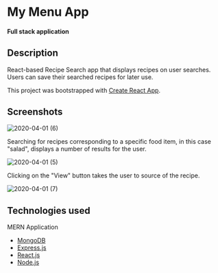# My Menu App

<h4>Full stack application<h4>


## Description

React-based Recipe Search app that displays recipes on user searches. Users can save their searched recipes for later use.

This project was bootstrapped with [Create React App](https://github.com/facebook/create-react-app).

## Screenshots

![2020-04-01 (6)](https://user-images.githubusercontent.com/55059602/78191094-eceb7300-743a-11ea-98fc-04c116a1d0b7.png)

Searching for recipes corresponding to a specific food item, in this case "salad", displays a number of results for the user.

![2020-04-01 (5)](https://user-images.githubusercontent.com/55059602/78191008-c3324c00-743a-11ea-9f1f-077c31a26cf7.png)

Clicking on the "View" button takes the user to source of the recipe.

![2020-04-01 (7)](https://user-images.githubusercontent.com/55059602/78191258-405dc100-743b-11ea-8eed-a8238fa72f90.png)



## Technologies used

MERN Application

- [MongoDB](mongodb.com)
- [Express.js](https://expressjs.com)
- [React.js](https://reactjs.org/)
- [Node.js](https://nodejs.org/en/)

